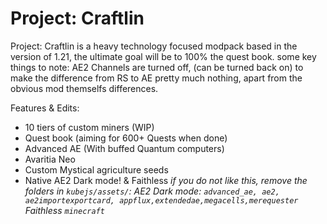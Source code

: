 # Project: Craftlin


Project: Craftlin is a heavy technology focused modpack based in the version of 1.21, the ultimate goal will be to 100% the quest book. some key things to note: AE2 Channels are turned off, (can be turned back on) to make the difference from RS to AE pretty much nothing, apart from the obvious mod themselfs differences.

Features & Edits:
* 10 tiers of custom miners (WIP)
* Quest book (aiming  for 600+ Quests when done)
* Advanced AE (With buffed Quantum computers)
* Avaritia Neo
* Custom Mystical agriculture seeds
* Native AE2 Dark mode! & Faithless *if you do not like this, remove the folders in `kubejs/assets/`: AE2 Dark mode: `advanced_ae, ae2, ae2importexportcard, appflux,extendedae,megacells,merequester` Faithless `minecraft`*
